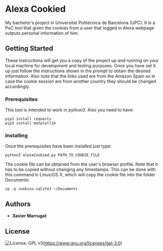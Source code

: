 # Alexa Cookied

My bachelor's project in Universitat Politécnica de Barcelona (UPC).
It is a PoC tool that given the cookies from a user that logged in Alexa webpage outputs personal information of him.

## Getting Started

These instructions will get you a copy of the project up and running on your local machine for development and testing purposes.
Once you have set it up just follow the instructions shown in the prompt to obtain the desired information. Also note that the links used are from the Amazon Spain so in case the cookie session are from another country they should be changed accordingly. 

### Prerequisites

This tool is intended to work in python3. Also you need to have:

```
pip3 install requests
pip3 install matplotlib
```

### Installing
Once the prerequisites have been installed just type:

```
python3 alexaCookied.py PATH_TO_COOKIE_FILE
```

The cookie file can be obtained from the user's browser profile. Note that it has to be copied without changing any timestamps.
This can be done with this command in Linux/OS X, which will copy the cookie file into the folder Documents:

```
cp -p cookies.sqlite3 ~/Documents
```

## Authors

* **Xavier Marrugat**

## License

![License: GPL v3](https://www.gnu.org/licenses/gpl-3.0)(https://www.gnu.org/licenses/gpl-3.0)

